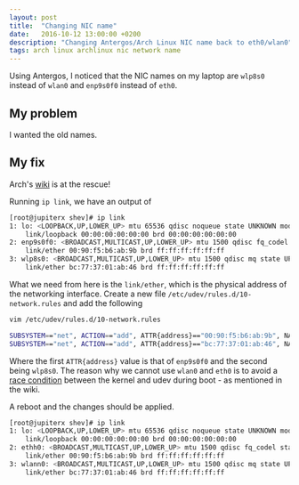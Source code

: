 ```yaml
---
layout: post
title:  "Changing NIC name"
date:   2016-10-12 13:00:00 +0200
description: "Changing Antergos/Arch Linux NIC name back to eth0/wlan0"
tags: arch linux archlinux nic network name
---
```

Using Antergos, I noticed that the NIC names on my laptop are ```wlp8s0``` instead of ```wlan0``` and ```enp9s0f0``` instead of ```eth0```.

## My problem
I wanted the old names.

## My fix
Arch's [wiki](https://wiki.archlinux.org/index.php?title=Network_configuration&redirect=no#Change_device_name) is at the rescue!

Running ```ip link```, we have an output of

```bash
[root@jupiterx shev]# ip link
1: lo: <LOOPBACK,UP,LOWER_UP> mtu 65536 qdisc noqueue state UNKNOWN mode DEFAULT group default qlen 1
    link/loopback 00:00:00:00:00:00 brd 00:00:00:00:00:00
2: enp9s0f0: <BROADCAST,MULTICAST,UP,LOWER_UP> mtu 1500 qdisc fq_codel state UP mode DEFAULT group default qlen 1000
    link/ether 00:90:f5:b6:ab:9b brd ff:ff:ff:ff:ff:ff
3: wlp8s0: <BROADCAST,MULTICAST,UP,LOWER_UP> mtu 1500 qdisc mq state UP mode DORMANT group default qlen 1000
    link/ether bc:77:37:01:ab:46 brd ff:ff:ff:ff:ff:ff
```

What we need from here is the ```link/ether```, which is the physical address of the networking interface.
Create a new file ```/etc/udev/rules.d/10-network.rules``` and add the following

```bash
vim /etc/udev/rules.d/10-network.rules
```

```bash
SUBSYSTEM=="net", ACTION=="add", ATTR{address}=="00:90:f5:b6:ab:9b", NAME="ethh0"
SUBSYSTEM=="net", ACTION=="add", ATTR{address}=="bc:77:37:01:ab:46", NAME="wlann0"
```

Where the first ```ATTR{address}``` value is that of ```enp9s0f0``` and the second being ```wlp8s0```.
The reason why we cannot use ```wlan0``` and ```eth0``` is to avoid a [race condition](https://en.wikipedia.org/wiki/Race_condition) between the kernel and udev during boot - as mentioned in the wiki.

A reboot and the changes should be applied.

```bash
[root@jupiterx shev]# ip link
1: lo: <LOOPBACK,UP,LOWER_UP> mtu 65536 qdisc noqueue state UNKNOWN mode DEFAULT group default qlen 1
    link/loopback 00:00:00:00:00:00 brd 00:00:00:00:00:00
2: ethh0: <BROADCAST,MULTICAST,UP,LOWER_UP> mtu 1500 qdisc fq_codel state UP mode DEFAULT group default qlen 1000
    link/ether 00:90:f5:b6:ab:9b brd ff:ff:ff:ff:ff:ff
3: wlann0: <BROADCAST,MULTICAST,UP,LOWER_UP> mtu 1500 qdisc mq state UP mode DORMANT group default qlen 1000
    link/ether bc:77:37:01:ab:46 brd ff:ff:ff:ff:ff:ff
```
